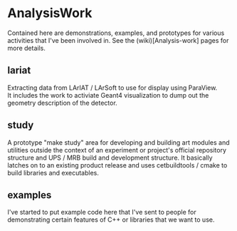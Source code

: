 # AnalysisWork

Contained here are demonstrations, examples, and prototypes 
for various activities that I've been involved in.
See the (wiki)[Analysis-work] pages for more details.

## lariat

Extracting data from LArIAT / LArSoft to use for display using ParaView.  
It includes the work to activiate Geant4 visualization to dump out the 
geometry description of the detector.

## study

A prototype "make study" area for developing and building art modules
and utilities outside the context of an experiment or project's 
official repository structure and UPS / MRB build and development 
structure.  It basically latches on to an existing product release
and uses cetbuildtools / cmake to build libraries and 
executables.

## examples

I've started to put example code here that I've sent to people for
demonstrating certain features of C++ or libraries that we want
to use. 
